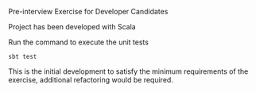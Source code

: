 Pre-interview Exercise for Developer Candidates

Project has been developed with Scala

Run the command to execute the unit tests

```
sbt test
```

This is the initial development to satisfy the minimum requirements of the exercise, additional refactoring would be required.
